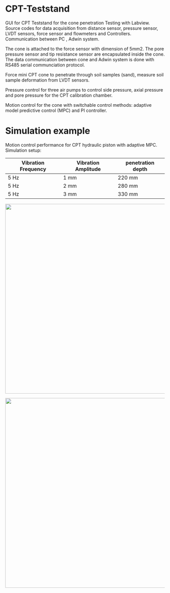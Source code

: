 # CPT-Teststand
GUI for CPT Teststand for the cone penetration Testing with Labview. Source codes for data acquisition from distance sensor, pressure sensor, LVDT sensors, force sensor and flowmeters and Controllers. Communication between PC , Adwin system. 

The cone is attached to the force sensor with dimension of 5mm2. The pore pressure sensor and tip resistance sensor are encapsulated inside the cone. The data communication between cone and Adwin system is done with RS485 serial communciation protocol.

Force mini CPT cone to penetrate through soil samples (sand), measure soil sample deformation from LVDT sensors.

Pressure control for three air pumps to control side pressure, axial pressure and pore pressure for the CPT calibration chamber.

Motion control for the cone with switchable control methods: adaptive model predictive control (MPC) and PI controller.


# Simulation example
Motion control performance for CPT hydraulic piston with adaptive MPC. 
<br/>
Simulation setup: 

| Vibration Frequency | Vibration Amplitude | penetration depth |
| ---------| ---------| ---------|
| 5 Hz| 1 mm | 220 mm |
| 5 Hz| 2 mm | 280 mm |
| 5 Hz| 3 mm | 330 mm |


<p align="center">
  <img src="https://user-images.githubusercontent.com/89796179/199206688-add67bc0-8f7b-427d-a930-76b3de3b0b57.png" width="600" />
  </p>

<p align="center">
  <img src="https://user-images.githubusercontent.com/89796179/199206693-4056337e-d6e6-48f7-b197-509d15f7e5df.png" width="600" />
  </p>



